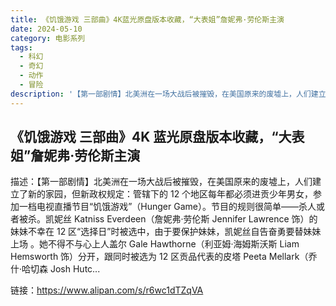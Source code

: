 ```yaml
---
title: 《饥饿游戏 三部曲》4K蓝光原盘版本收藏，“大表姐”詹妮弗·劳伦斯主演
date: 2024-05-10
category: 电影系列
tags:
  - 科幻
  - 奇幻
  - 动作
  - 冒险
description: '【第一部剧情】北美洲在一场大战后被摧毁，在美国原来的废墟上，人们建立了新的家园，但新政权规定：管辖下的 12 个地区每年都必须进贡少年男女，参加一档电视直播节目“饥饿游戏”（Hunger Game）。节目的规则很简单——杀人或者被杀。凯妮丝 Katniss Everdeen（詹妮弗·劳伦斯 Jennifer Lawrence 饰）的妹妹不幸在 12 区“选择日”时被选中，由于要保护妹妹，凯妮丝自告奋勇要替妹妹上场 。她不得不与心上人盖尔 Gale Hawthorne（利亚姆·海姆斯沃斯 Liam Hemsworth 饰）分开，跟同时被选为 12 区贡品代表的皮塔 Peeta Mellark（乔什·哈切森 Josh Hutc...'
---
```


## 《饥饿游戏 三部曲》4K 蓝光原盘版本收藏，“大表姐”詹妮弗·劳伦斯主演

描述：【第一部剧情】北美洲在一场大战后被摧毁，在美国原来的废墟上，人们建立了新的家园，但新政权规定：管辖下的 12 个地区每年都必须进贡少年男女，参加一档电视直播节目“饥饿游戏”（Hunger Game）。节目的规则很简单——杀人或者被杀。凯妮丝 Katniss Everdeen（詹妮弗·劳伦斯 Jennifer Lawrence 饰）的妹妹不幸在 12 区“选择日”时被选中，由于要保护妹妹，凯妮丝自告奋勇要替妹妹上场 。她不得不与心上人盖尔 Gale Hawthorne（利亚姆·海姆斯沃斯 Liam Hemsworth 饰）分开，跟同时被选为 12 区贡品代表的皮塔 Peeta Mellark（乔什·哈切森 Josh Hutc...

链接：https://www.alipan.com/s/r6wc1dTZqVA
